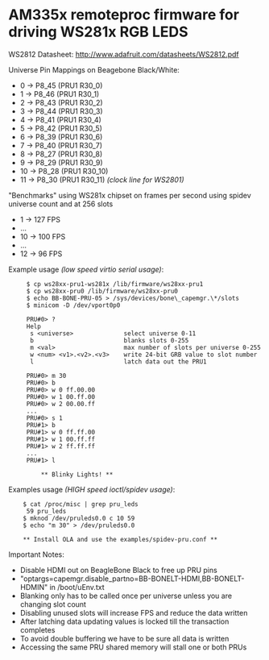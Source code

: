 AM335x remoteproc firmware for driving WS281x RGB LEDS
=======================================================

WS2812 Datasheet: http://www.adafruit.com/datasheets/WS2812.pdf

Universe Pin Mappings on Beagebone Black/White:

* 0  -> P8\_45 (PRU1 R30\_0)
* 1  -> P8\_46 (PRU1 R30\_1)
* 2  -> P8\_43 (PRU1 R30\_2)
* 3  -> P8\_44 (PRU1 R30\_3)
* 4  -> P8\_41 (PRU1 R30\_4)
* 5  -> P8\_42 (PRU1 R30\_5)
* 6  -> P8\_39 (PRU1 R30\_6)
* 7  -> P8\_40 (PRU1 R30\_7)
* 8  -> P8\_27 (PRU1 R30\_8)
* 9  -> P8\_29 (PRU1 R30\_9)
* 10 -> P8\_28 (PRU1 R30\_10)
* 11 -> P8\_30 (PRU1 R30\_11) *(clock line for WS2801)*

"Benchmarks" using WS281x chipset on frames per second using spidev universe count and at 256 slots

* 1 -> 127 FPS
* ...
* 10 -> 100 FPS
* ...
* 12 -> 96 FPS

Example usage *(low speed virtio serial usage)*:

		 $ cp ws28xx-pru1-ws281x /lib/firmware/ws28xx-pru1
		 $ cp ws28xx-pru0 /lib/firmware/ws28xx-pru0
		 $ echo BB-BONE-PRU-05 > /sys/devices/bone\_capemgr.\*/slots 
		 $ minicom -D /dev/vport0p0

		 PRU#0> ?
		 Help
		  s <universe>              select universe 0-11
		  b 	                    blanks slots 0-255
		  m <val>                   max number of slots per universe 0-255
		  w <num> <v1>.<v2>.<v3>    write 24-bit GRB value to slot number
		  l                         latch data out the PRU1

		 PRU#0> m 30
		 PRU#0> b
		 PRU#0> w 0 ff.00.00
		 PRU#0> w 1 00.ff.00
		 PRU#0> w 2 00.00.ff
		 ...
		 PRU#0> s 1
		 PRU#1> b
		 PRU#1> w 0 ff.ff.00
		 PRU#1> w 1 00.ff.ff
		 PRU#1> w 2 ff.ff.ff
		 ...
		 PRU#1> l

	         ** Blinky Lights! **

Examples usage *(HIGH speed ioctl/spidev usage)*:

		$ cat /proc/misc | grep pru_leds
		 59 pru_leds
		$ mknod /dev/pruleds0.0 c 10 59
		$ echo "m 30" > /dev/pruleds0.0

		** Install OLA and use the examples/spidev-pru.conf **


Important Notes:

* Disable HDMI out on BeagleBone Black to free up PRU pins
 * "optargs=capemgr.disable\_partno=BB-BONELT-HDMI,BB-BONELT-HDMIN" in /boot/uEnv.txt
* Blanking only has to be called once per universe unless you are changing slot count
* Disabling unused slots will increase FPS and reduce the data written
* After latching data updating values is locked till the transaction completes
 * To avoid double buffering we have to be sure all data is written
 * Accessing the same PRU shared memory will stall one or both PRUs
